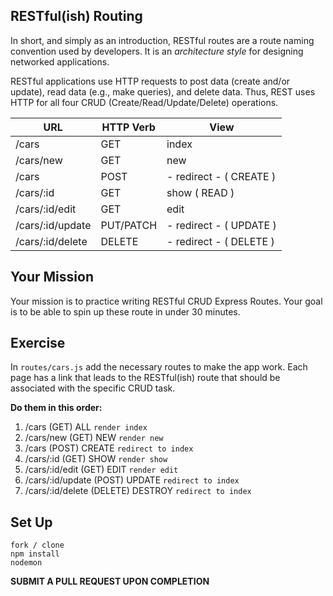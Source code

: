 ## RESTful(ish) Routing

In short, and simply as an introduction, RESTful routes are a route naming
convention used by developers. It is an _architecture style_ for designing networked applications.

RESTful applications use HTTP requests to post data (create and/or update), read data (e.g., make queries), and delete data. Thus, REST uses HTTP for all four CRUD (Create/Read/Update/Delete) operations.


| URL                   | HTTP Verb | View                         |
|-----------------------|-----------|------------------------------|
| /cars                 | GET       | index                        |
| /cars/new             | GET       | new                          |
| /cars                 | POST      | - redirect -  ( CREATE )     |
| /cars/:id             | GET       | show   ( READ )              |
| /cars/:id/edit        | GET       | edit                         |
| /cars/:id/update      | PUT/PATCH | - redirect -    ( UPDATE )   |
| /cars/:id/delete      | DELETE    | - redirect -    ( DELETE )   |


## Your Mission

Your mission is to practice writing RESTful CRUD Express Routes. Your goal is to
be able to spin up these route in under 30 minutes.

## Exercise

In `routes/cars.js` add the necessary routes to make the app work. Each page has a link that leads to the RESTful(ish) route that should be associated with the specific CRUD task.

__Do them in this order:__

1. /cars (GET) ALL `render index`
2. /cars/new (GET) NEW `render new`
3. /cars (POST) CREATE `redirect to index `
4. /cars/:id (GET) SHOW `render show`
5. /cars/:id/edit (GET) EDIT `render edit`
6. /cars/:id/update (POST) UPDATE `redirect to index`
7. /cars/:id/delete (DELETE) DESTROY `redirect to index`

## Set Up

```
fork / clone
npm install
nodemon
```

__SUBMIT A PULL REQUEST UPON COMPLETION__
